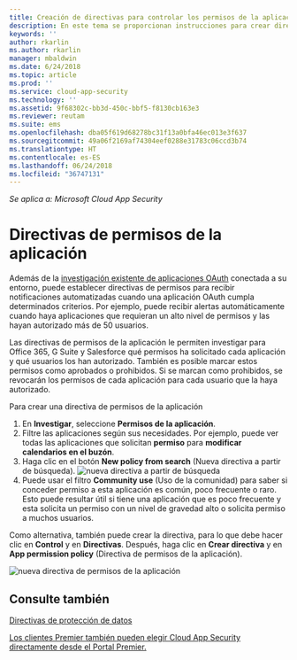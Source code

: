 ```yaml
---
title: Creación de directivas para controlar los permisos de la aplicación en Cloud App Security | Microsoft Docs
description: En este tema se proporcionan instrucciones para crear directivas de permisos de la aplicación y trabajar con ellas en Microsoft Cloud App Security.
keywords: ''
author: rkarlin
ms.author: rkarlin
manager: mbaldwin
ms.date: 6/24/2018
ms.topic: article
ms.prod: ''
ms.service: cloud-app-security
ms.technology: ''
ms.assetid: 9f68302c-bb3d-450c-bbf5-f8130cb163e3
ms.reviewer: reutam
ms.suite: ems
ms.openlocfilehash: dba05f619d68278bc31f13a0bfa46ec013e3f637
ms.sourcegitcommit: 49a06f2169af74304eef0288e31783c06ccd3b74
ms.translationtype: HT
ms.contentlocale: es-ES
ms.lasthandoff: 06/24/2018
ms.locfileid: "36747131"
---
```

*Se aplica a: Microsoft Cloud App Security*


# <a name="app-permission-policies"></a>Directivas de permisos de la aplicación

Además de la [investigación existente de aplicaciones OAuth](manage-app-permissions.md) conectada a su entorno, puede establecer directivas de permisos para recibir notificaciones automatizadas cuando una aplicación OAuth cumpla determinados criterios. Por ejemplo, puede recibir alertas automáticamente cuando haya aplicaciones que requieran un alto nivel de permisos y las hayan autorizado más de 50 usuarios. 

Las directivas de permisos de la aplicación le permiten investigar para Office 365, G Suite y Salesforce qué permisos ha solicitado cada aplicación y qué usuarios los han autorizado. También es posible marcar estos permisos como aprobados o prohibidos. Si se marcan como prohibidos, se revocarán los permisos de cada aplicación para cada usuario que la haya autorizado. 

Para crear una directiva de permisos de la aplicación
1. En **Investigar**, seleccione **Permisos de la aplicación**.
2. Filtre las aplicaciones según sus necesidades. Por ejemplo, puede ver todas las aplicaciones que solicitan **permiso** para **modificar calendarios en el buzón**.
3. Haga clic en el botón **New policy from search** (Nueva directiva a partir de búsqueda). 
    ![nueva directiva a partir de búsqueda](./media/app-permissions-filter.png)
4. Puede usar el filtro **Community use** (Uso de la comunidad) para saber si conceder permiso a esta aplicación es común, poco frecuente o raro. Esto puede resultar útil si tiene una aplicación que es poco frecuente y esta solicita un permiso con un nivel de gravedad alto o solicita permiso a muchos usuarios. 

Como alternativa, también puede crear la directiva, para lo que debe hacer clic en **Control** y en **Directivas**. Después, haga clic en **Crear directiva** y en **App permission policy** (Directiva de permisos de la aplicación).

  
   ![nueva directiva de permisos de la aplicación](./media/app-permissions-policy.png)



  ## <a name="see-also"></a>Consulte también  
  [Directivas de protección de datos](data-protection-policies.md)   

[Los clientes Premier también pueden elegir Cloud App Security directamente desde el Portal Premier.](https://premier.microsoft.com/)  
  
  